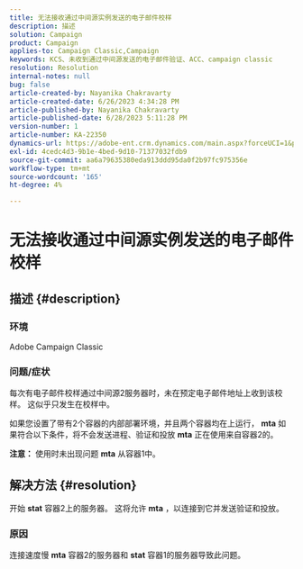 ```yaml
---
title: 无法接收通过中间源实例发送的电子邮件校样
description: 描述
solution: Campaign
product: Campaign
applies-to: Campaign Classic,Campaign
keywords: KCS、未收到通过中间源发送的电子邮件验证、ACC、campaign classic
resolution: Resolution
internal-notes: null
bug: false
article-created-by: Nayanika Chakravarty
article-created-date: 6/26/2023 4:34:28 PM
article-published-by: Nayanika Chakravarty
article-published-date: 6/28/2023 5:11:28 PM
version-number: 1
article-number: KA-22350
dynamics-url: https://adobe-ent.crm.dynamics.com/main.aspx?forceUCI=1&pagetype=entityrecord&etn=knowledgearticle&id=f2028650-3f14-ee11-8f6e-6045bd006239
exl-id: 4cedc4d3-9b1e-4bed-9d10-71377032fdb9
source-git-commit: aa6a79635380eda913ddd95da0f2b97fc975356e
workflow-type: tm+mt
source-wordcount: '165'
ht-degree: 4%

---
```


# 无法接收通过中间源实例发送的电子邮件校样

## 描述 {#description}


### 环境

Adobe Campaign Classic

### 问题/症状

每次有电子邮件校样通过中间源2服务器时，未在预定电子邮件地址上收到该校样。 这似乎只发生在校样中。

如果您设置了带有2个容器的内部部署环境，并且两个容器均在上运行， <b>mta</b> 如果符合以下条件，将不会发送进程、验证和投放 <b>mta</b> 正在使用来自容器2的。

<b>注意：</b> 使用时未出现问题 <b>mta</b> 从容器1中。


## 解决方法 {#resolution}


开始 <b>stat</b> 容器2上的服务器。 这将允许 <b>mta</b> ，以连接到它并发送验证和投放。

### 原因

连接速度慢 <b>mta</b> 容器2的服务器和 <b>stat</b> 容器1的服务器导致此问题。
